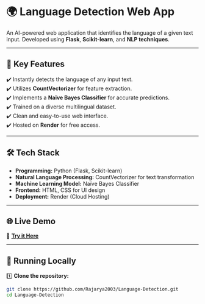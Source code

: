 
# 🌍 Language Detection Web App  

An AI-powered web application that identifies the language of a given text input. Developed using **Flask**, **Scikit-learn**, and **NLP techniques**.  

---  

## 🚀 Key Features  
✔️ Instantly detects the language of any input text.  
✔️ Utilizes **CountVectorizer** for feature extraction.  
✔️ Implements a **Naïve Bayes Classifier** for accurate predictions.  
✔️ Trained on a diverse multilingual dataset.  
✔️ Clean and easy-to-use web interface.  
✔️ Hosted on **Render** for free access.  

---  

## 🛠️ Tech Stack  
- **Programming:** Python (Flask, Scikit-learn)  
- **Natural Language Processing:** CountVectorizer for text transformation  
- **Machine Learning Model:** Naïve Bayes Classifier  
- **Frontend:** HTML, CSS for UI design  
- **Deployment:** Render (Cloud Hosting)  

---  

## 🌐 Live Demo  
🚀 **[Try it Here](https://language-detection-81dl.onrender.com)**  

---  

## 🎯 Running Locally  

1️⃣ **Clone the repository:**  
   ```bash
   git clone https://github.com/Rajarya2003/Language-Detection.git
   cd Language-Detection



